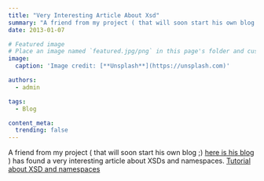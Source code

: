 ```yaml
---
title: "Very Interesting Article About Xsd"
summary: "A friend from my project ( that will soon start his own blog ;) here is his blog ) has found a very interesting article about XSDs and namespaces. Tutorial about XSD and namespaces"
date: 2013-01-07

# Featured image
# Place an image named `featured.jpg/png` in this page's folder and customize its options here.
image:
  caption: 'Image credit: [**Unsplash**](https://unsplash.com)'

authors:
  - admin

tags:
  - Blog

content_meta:
  trending: false
---
```

A friend from my project (
that will soon start his own blog ;)
[here is his blog](https://yetanothercoding.blogspot.com/)
) has found a very interesting article about XSDs and namespaces.
[Tutorial about XSD and namespaces](https://www.liquid-technologies.com/Tutorials/XmlSchemas/XsdTutorial_04.aspx)

